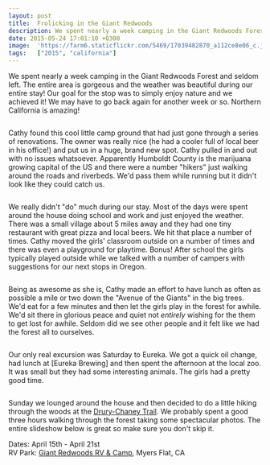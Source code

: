 ```yaml
---
layout: post
title:  Frolicking in the Giant Redwoods
description: We spent nearly a week camping in the Giant Redwoods Forest and seldom left...
date: 2015-05-24 17:01:10 +0300
image:  'https://farm6.staticflickr.com/5469/17039482870_a112ce8e06_c.jpg'
tags:   ["2015", "california"]
---
```

<p>We spent nearly a week camping in the Giant Redwoods Forest and seldom left. The entire area is gorgeous and the weather was beautiful during our entire stay! Our goal for the stop was to simply enjoy nature and we achieved it! We may have to go back again for another week or so. Northern California is amazing!</p>
<p><img src="https://farm9.staticflickr.com/8819/17021131199_b0a17ea13d_c.jpg" alt="" ></p>
<p>Cathy found this cool little camp ground that had just gone through a series of renovations. The owner was really nice (he had a cooler full of local beer in his office!) and put us in a huge, brand new spot. Cathy pulled in and out with no issues whatsoever.  Apparently Humboldt County is the marijuana growing capital of the US and there were a number &quot;hikers&quot; just walking around the roads and riverbeds. We'd pass them while running but it didn't look like they could catch us.</p>
<p><img src="https://farm8.staticflickr.com/7627/16587099193_70867c097e_c.jpg" alt="" ></p>
<p>We really didn't &quot;do&quot; much during our stay. Most of the days were spent around the house doing school and work and just enjoyed the weather. There was a small village about 5 miles away and they had one tiny restaurant with great pizza and local beers. We hit that place a number of times. Cathy moved the girls' classroom outside on a number of times and there was even a playground for playtime. Bonus! After school the girls typically played outside while we talked with a number of campers with suggestions for our next stops in Oregon.</p>
<p><img src="https://farm9.staticflickr.com/8750/17179287846_dce5350260_c.jpg" alt="" ></p>
<p>Being as awesome as she is, Cathy made an effort to have lunch as often as possible a mile or two down the &quot;Avenue of the Giants&quot; in the big trees. We'd eat for a few minutes and then let the girls play in the forest for awhile. We'd sit there in glorious peace and quiet not <em>entirely</em> wishing for the them to get lost for awhile. Seldom did we see other people and it felt like we had the forest all to ourselves.</p>
<p><img src="https://farm6.staticflickr.com/5332/16999892487_bf80b1f0e9_c.jpg" alt="" ></p>
<p>Our only real excursion was Saturday to Eureka. We got a quick oil change, had lunch at [Eureka Brewing] and then spent the afternoon at the local zoo. It was small but they had some interesting animals. The girls had a pretty good time.</p>
<p><img src="https://farm8.staticflickr.com/7726/17019607587_e2943b4a75_c.jpg" alt="" ></p>
<p>Sunday we lounged around the house and then decided to do a little hiking through the woods at the <a href="http://www.redwoodhikes.com/Humboldt/Drury-Chaney.html">Drury-Chaney Trail</a>. We probably spent a good three hours walking through the forest taking some spectacular photos. The entire slideshow below is great so make sure you don't skip it.</p>
<p>Dates: April 15th - April 21st<br>
RV Park: <a href="http://www.giantredwoodsrv.com">Giant Redwoods RV &amp; Camp</a>, Myers Flat, CA</p>

